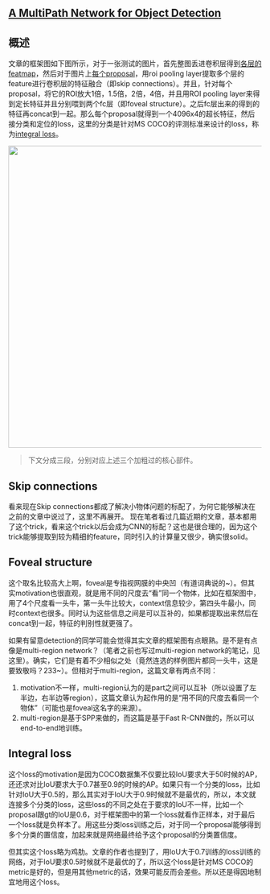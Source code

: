 ## [A MultiPath Network for Object Detection](http://120.52.73.75/arxiv.org/pdf/1604.02135.pdf)

## 概述

文章的框架图如下图所示，对于一张测试的图片，首先整图丢进卷积层得到[各层的featmap]()，然后对于图片上[每个proposal]()，用roi pooling layer提取多个层的feature进行卷积层的特征融合（即skip connections）。并且，针对每个proposal，将它的ROI放大1倍，1.5倍，2倍，4倍，并且用ROI pooling layer来得到定长特征并且分别喂到两个fc层（即foveal structure）。之后fc层出来的得到的特征再concat到一起。那么每个proposal就得到一个4096x4的超长特征，然后接分类和定位的loss，这里的分类是针对MS COCO的评测标准来设计的loss，称为[integral loss]()。

<p align="center"><img src="http://7j1yz3.com1.z0.glb.clouddn.com/小Q截图-20160408174427.png" width="600" ></p>

> 下文分成三段，分别对应上述三个加粗过的核心部件。

## Skip connections

看来现在Skip connections都成了解决小物体问题的标配了，为何它能够解决在之前的文章中说过了，这里不再展开。
现在笔者看过几篇近期的文章，基本都用了这个trick，看来这个trick以后会成为CNN的标配？这也是很合理的，因为这个trick能够提取到较为精细的feature，同时引入的计算量又很少，确实很solid。

## Foveal structure

这个取名比较高大上啊，foveal是专指视网膜的中央凹（有道词典说的~）。但其实motivation也很直观，就是用不同的尺度去“看”同一个物体，比如在框架图中，用了4个尺度看一头牛，第一头牛比较大，context信息较少，第四头牛最小，同时context也很多。同时认为这些信息之间是可以互补的，如果都提取出来然后在concat到一起，特征的判别性就更强了。

如果有留意detection的同学可能会觉得其实文章的框架图有点眼熟。是不是有点像是multi-region network？（笔者之前也写过multi-region network的笔记，见这里）。确实，它们是有着不少相似之处（竟然连选的样例图片都同一头牛，这是要致敬吗？233~）。但相对于multi-region，这篇文章有两点不同：
1. motivation不一样，multi-region认为的是part之间可以互补（所以设置了左半边，右半边等region），这篇文章认为起作用的是“用不同的尺度去看同一个物体”（可能也是foveal这名字的来源）。
2. multi-region是基于SPP来做的，而这篇是基于Fast R-CNN做的，所以可以end-to-end地训练。

## Integral loss

这个loss的motivation是因为COCO数据集不仅要比较IoU要求大于50时候的AP，还还求对比IoU要求大于0.7甚至0.9的时候的AP。如果只有一个分类的loss，比如针对IoU大于0.5的，那么其实对于IoU大于0.9时候就不是最优的，所以，本文就连接多个分类的loss，这些loss的不同之处在于要求的IoU不一样，比如一个proposal跟gt的IoU是0.6，对于框架图中的第一个loss就看作正样本，对于最后一个loss就是负样本了。用这些分类loss训练之后，对于同一个proposal能够得到多个分类的置信度，加起来就是网络最终给予这个proposal的分类置信度。

但其实这个loss略为鸡肋。文章的作者也提到了，用IoU大于0.7训练的loss训练的网络，对于IoU要求0.5时候就不是最优的了，所以这个loss是针对MS COCO的metric是好的，但是用其他metric的话，效果可能反而会差些。所以还是得因地制宜地用这个loss。
